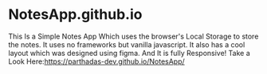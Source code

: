 # NotesApp.github.io
This Is a Simple Notes App Which uses the browser's Local Storage to store the notes. It uses no frameworks but vanilla javascript. It also has a cool layout which was designed using figma.
And It is fully Responsive!
Take a Look Here:https://parthadas-dev.github.io/NotesApp/
